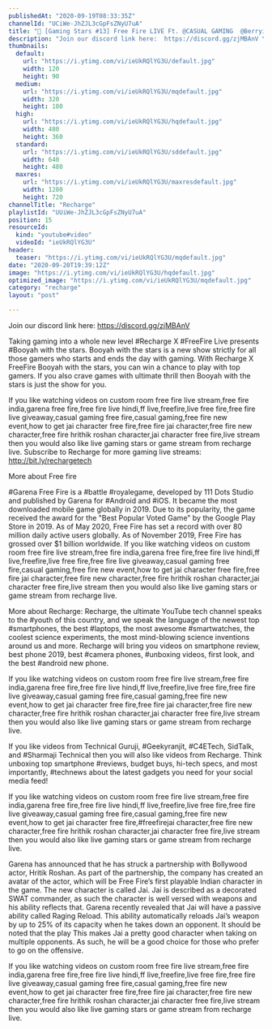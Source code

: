 ```yaml
---
publishedAt: "2020-09-19T08:33:35Z"
channelId: "UCiWe-JhZJL3cGpFsZNyU7uA"
title: "🔴 [Gaming Stars #13] Free Fire LIVE Ft. @CASUAL GAMING  @BerryisLive"
description: "Join our discord link here:  https://discord.gg/zjMBAnV \n\nTaking gaming into a whole new level #Recharge X #FreeFire Live presents #Booyah with the stars. Booyah with the stars is a new show strictly for all those gamers who starts and ends the day with gaming. With Recharge X FreeFire Booyah with the stars, you can win a chance to play with top gamers. If you also crave games with ultimate thrill then Booyah with the stars is just the show for you.\n\nIf you like watching videos on custom room free fire live stream,free fire india,garena free fire,free fire live hindi,ff live,freefire,live free fire,free fire live giveaway,casual gaming free fire,casual gaming,free fire new event,how to get jai character free fire,free fire jai character,free fire new character,free fire hrithik roshan character,jai character free fire,live stream then you would also like live gaming stars or game stream from recharge live. Subscribe to Recharge for more gaming live streams: http://bit.ly/rechargetech \n\nMore about Free fire\n\n#Garena Free Fire is a #battle #royalegame, developed by 111 Dots Studio and published by Garena for #Android and #iOS. It became the most downloaded mobile game globally in 2019. Due to its popularity, the game received the award for the \"Best Popular Voted Game\" by the Google Play Store in 2019. As of May 2020, Free Fire has set a record with over 80 million daily active users globally. As of November 2019, Free Fire has grossed over $1 billion worldwide. If you like watching videos on custom room free fire live stream,free fire india,garena free fire,free fire live hindi,ff live,freefire,live free fire,free fire live giveaway,casual gaming free fire,casual gaming,free fire new event,how to get jai character free fire,free fire jai character,free fire new character,free fire hrithik roshan character,jai character free fire,live stream then you would also like live gaming stars or game stream from recharge live.\n\nMore about Recharge: Recharge, the ultimate YouTube tech channel speaks to the #youth of this country, and we speak the language of the newest top #smartphones, the best #laptops, the most awesome #smartwatches, the coolest science experiments, the most mind-blowing science inventions around us and more. Recharge will bring you videos on smartphone review, best phone 2019, best #camera phones, #unboxing videos, first look, and the best #android new phone.\n\n\nIf you like watching videos on custom room free fire live stream,free fire india,garena free fire,free fire live hindi,ff live,freefire,live free fire,free fire live giveaway,casual gaming free fire,casual gaming,free fire new event,how to get jai character free fire,free fire jai character,free fire new character,free fire hrithik roshan character,jai character free fire,live stream then you would also like live gaming stars or game stream from recharge live.\n\nIf you like videos from Technical Guruji, #Geekyranjit, #C4ETech, SidTalk, and #Sharmaji Technical then you will also like videos from Recharge. Think unboxing top smartphone #reviews, budget buys, hi-tech specs, and most importantly, #technews about the latest gadgets you need for your social media feed!\n\nIf you like watching videos on custom room free fire live stream,free fire india,garena free fire,free fire live hindi,ff live,freefire,live free fire,free fire live giveaway,casual gaming free fire,casual gaming,free fire new event,how to get jai character free fire,#freefirejai character,free fire new character,free fire hrithik roshan character,jai character free fire,live stream then you would also like live gaming stars or game stream from recharge live.\n\nGarena has announced that he has struck a partnership with Bollywood actor, Hritik Roshan. As part of the partnership, the company has created an avatar of the actor, which will be Free Fire’s first playable Indian character in the game. The new character is called Jai. Jai is described as a decorated SWAT commander, as such the character is well versed with weapons and his ability reflects that. Garena recently revealed that Jai will have a passive ability called Raging Reload. This ability automatically reloads Jai’s weapon by up to 25% of its capacity when he takes down an opponent. It should be noted that the play This makes Jai a pretty good character when taking on multiple opponents. As such, he will be a good choice for those who prefer to go on the offensive.  \n\n\nIf you like watching videos on custom room free fire live stream,free fire india,garena free fire,free fire live hindi,ff live,freefire,live free fire,free fire live giveaway,casual gaming free fire,casual gaming,free fire new event,how to get jai character free fire,free fire jai character,free fire new character,free fire hrithik roshan character,jai character free fire,live stream then you would also like live gaming stars or game stream from recharge live."
thumbnails:
  default:
    url: "https://i.ytimg.com/vi/ieUkRQlYG3U/default.jpg"
    width: 120
    height: 90
  medium:
    url: "https://i.ytimg.com/vi/ieUkRQlYG3U/mqdefault.jpg"
    width: 320
    height: 180
  high:
    url: "https://i.ytimg.com/vi/ieUkRQlYG3U/hqdefault.jpg"
    width: 480
    height: 360
  standard:
    url: "https://i.ytimg.com/vi/ieUkRQlYG3U/sddefault.jpg"
    width: 640
    height: 480
  maxres:
    url: "https://i.ytimg.com/vi/ieUkRQlYG3U/maxresdefault.jpg"
    width: 1280
    height: 720
channelTitle: "Recharge"
playlistId: "UUiWe-JhZJL3cGpFsZNyU7uA"
position: 15
resourceId:
  kind: "youtube#video"
  videoId: "ieUkRQlYG3U"
header:
  teaser: "https://i.ytimg.com/vi/ieUkRQlYG3U/mqdefault.jpg"
date: "2020-09-20T19:39:12Z"
image: "https://i.ytimg.com/vi/ieUkRQlYG3U/hqdefault.jpg"
optimized_image: "https://i.ytimg.com/vi/ieUkRQlYG3U/mqdefault.jpg"
category: "recharge"
layout: "post"

---
```

Join our discord link here:  https://discord.gg/zjMBAnV 

Taking gaming into a whole new level #Recharge X #FreeFire Live presents #Booyah with the stars. Booyah with the stars is a new show strictly for all those gamers who starts and ends the day with gaming. With Recharge X FreeFire Booyah with the stars, you can win a chance to play with top gamers. If you also crave games with ultimate thrill then Booyah with the stars is just the show for you.

If you like watching videos on custom room free fire live stream,free fire india,garena free fire,free fire live hindi,ff live,freefire,live free fire,free fire live giveaway,casual gaming free fire,casual gaming,free fire new event,how to get jai character free fire,free fire jai character,free fire new character,free fire hrithik roshan character,jai character free fire,live stream then you would also like live gaming stars or game stream from recharge live. Subscribe to Recharge for more gaming live streams: http://bit.ly/rechargetech 

More about Free fire

#Garena Free Fire is a #battle #royalegame, developed by 111 Dots Studio and published by Garena for #Android and #iOS. It became the most downloaded mobile game globally in 2019. Due to its popularity, the game received the award for the "Best Popular Voted Game" by the Google Play Store in 2019. As of May 2020, Free Fire has set a record with over 80 million daily active users globally. As of November 2019, Free Fire has grossed over $1 billion worldwide. If you like watching videos on custom room free fire live stream,free fire india,garena free fire,free fire live hindi,ff live,freefire,live free fire,free fire live giveaway,casual gaming free fire,casual gaming,free fire new event,how to get jai character free fire,free fire jai character,free fire new character,free fire hrithik roshan character,jai character free fire,live stream then you would also like live gaming stars or game stream from recharge live.

More about Recharge: Recharge, the ultimate YouTube tech channel speaks to the #youth of this country, and we speak the language of the newest top #smartphones, the best #laptops, the most awesome #smartwatches, the coolest science experiments, the most mind-blowing science inventions around us and more. Recharge will bring you videos on smartphone review, best phone 2019, best #camera phones, #unboxing videos, first look, and the best #android new phone.


If you like watching videos on custom room free fire live stream,free fire india,garena free fire,free fire live hindi,ff live,freefire,live free fire,free fire live giveaway,casual gaming free fire,casual gaming,free fire new event,how to get jai character free fire,free fire jai character,free fire new character,free fire hrithik roshan character,jai character free fire,live stream then you would also like live gaming stars or game stream from recharge live.

If you like videos from Technical Guruji, #Geekyranjit, #C4ETech, SidTalk, and #Sharmaji Technical then you will also like videos from Recharge. Think unboxing top smartphone #reviews, budget buys, hi-tech specs, and most importantly, #technews about the latest gadgets you need for your social media feed!

If you like watching videos on custom room free fire live stream,free fire india,garena free fire,free fire live hindi,ff live,freefire,live free fire,free fire live giveaway,casual gaming free fire,casual gaming,free fire new event,how to get jai character free fire,#freefirejai character,free fire new character,free fire hrithik roshan character,jai character free fire,live stream then you would also like live gaming stars or game stream from recharge live.

Garena has announced that he has struck a partnership with Bollywood actor, Hritik Roshan. As part of the partnership, the company has created an avatar of the actor, which will be Free Fire’s first playable Indian character in the game. The new character is called Jai. Jai is described as a decorated SWAT commander, as such the character is well versed with weapons and his ability reflects that. Garena recently revealed that Jai will have a passive ability called Raging Reload. This ability automatically reloads Jai’s weapon by up to 25% of its capacity when he takes down an opponent. It should be noted that the play This makes Jai a pretty good character when taking on multiple opponents. As such, he will be a good choice for those who prefer to go on the offensive.  


If you like watching videos on custom room free fire live stream,free fire india,garena free fire,free fire live hindi,ff live,freefire,live free fire,free fire live giveaway,casual gaming free fire,casual gaming,free fire new event,how to get jai character free fire,free fire jai character,free fire new character,free fire hrithik roshan character,jai character free fire,live stream then you would also like live gaming stars or game stream from recharge live.